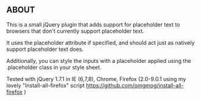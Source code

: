 ## ABOUT

This is a small jQuery plugin that adds support for placeholder text to browsers that don't currently support placeholder text.

It uses the placeholder attribute if specified, and should act just as natively support placeholder text does.

Additionally, you can style the inputs with a placeholder applied using the .placeholder class in your style sheet.

Tested with jQuery 1.7.1 in IE (6,7,8), Chrome, Firefox (2.0-9.0.1 using my lovely "Install-all-firefox" script https://github.com/omgmog/install-all-firefox )
